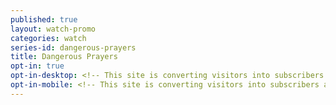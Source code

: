 ```yaml
---
published: true
layout: watch-promo
categories: watch
series-id: dangerous-prayers
title: Dangerous Prayers
opt-in: true
opt-in-desktop: <!-- This site is converting visitors into subscribers and customers with OptinMonster - http://optinmonster.com --><div id="om-pn2eirfthrbivsmf-holder"></div><script>var pn2eirfthrbivsmf,pn2eirfthrbivsmf_poll=function(){var r=0;return function(n,l){clearInterval(r),r=setInterval(n,l)}}();!function(e,t,n){if(e.getElementById(n)){pn2eirfthrbivsmf_poll(function(){if(window['om_loaded']){if(!pn2eirfthrbivsmf){pn2eirfthrbivsmf=new OptinMonsterApp();return pn2eirfthrbivsmf.init({u:"12205.264951",staging:0,dev:0});}}},25);return;}var d=false,o=e.createElement(t);o.id=n,o.src="//a.optnmnstr.com/app/js/api.min.js",o.onload=o.onreadystatechange=function(){if(!d){if(!this.readyState||this.readyState==="loaded"||this.readyState==="complete"){try{d=om_loaded=true;pn2eirfthrbivsmf=new OptinMonsterApp();pn2eirfthrbivsmf.init({u:"12205.264951",staging:0,dev:0});o.onload=o.onreadystatechange=null;}catch(t){}}}};(document.getElementsByTagName("head")[0]||document.documentElement).appendChild(o)}(document,"script","omapi-script");</script><!-- / OptinMonster -->
opt-in-mobile: <!-- This site is converting visitors into subscribers and customers with OptinMonster - http://optinmonster.com --><div id="om-feftaldfttih9904-holder"></div><script>var feftaldfttih9904,feftaldfttih9904_poll=function(){var r=0;return function(n,l){clearInterval(r),r=setInterval(n,l)}}();!function(e,t,n){if(e.getElementById(n)){feftaldfttih9904_poll(function(){if(window['om_loaded']){if(!feftaldfttih9904){feftaldfttih9904=new OptinMonsterApp();return feftaldfttih9904.init({u:"12205.264975",staging:0,dev:0});}}},25);return;}var d=false,o=e.createElement(t);o.id=n,o.src="//a.optnmnstr.com/app/js/api.min.js",o.onload=o.onreadystatechange=function(){if(!d){if(!this.readyState||this.readyState==="loaded"||this.readyState==="complete"){try{d=om_loaded=true;feftaldfttih9904=new OptinMonsterApp();feftaldfttih9904.init({u:"12205.264975",staging:0,dev:0});o.onload=o.onreadystatechange=null;}catch(t){}}}};(document.getElementsByTagName("head")[0]||document.documentElement).appendChild(o)}(document,"script","omapi-script");</script><!-- / OptinMonster -->
---
```

